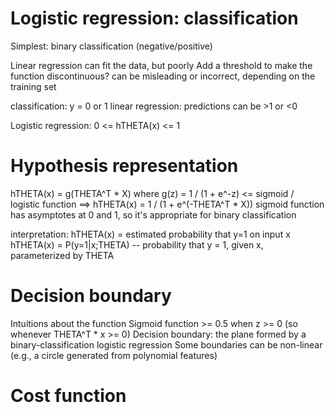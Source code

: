 # Logistic regression: classification
Simplest: binary classification (negative/positive)

Linear regression can fit the data, but poorly
Add a threshold to make the function discontinuous? can be misleading or incorrect, depending on the training set

classification: y = 0 or 1
linear regression: predictions can be >1 or <0

Logistic regression: 0 <= hTHETA(x) <= 1

# Hypothesis representation
hTHETA(x) =  g(THETA^T * X)
where g(z) = 1 / (1 + e^-z) <= sigmoid / logistic function
==> hTHETA(x) = 1 / (1 + e^(-THETA^T * X))
sigmoid function has asymptotes at 0 and 1, so it's appropriate for binary classification

interpretation: hTHETA(x) = estimated probability that y=1 on input x
hTHETA(x) = P(y=1|x;THETA) -- probability that y = 1, given x, parameterized by THETA

# Decision boundary
Intuitions about the function
Sigmoid function >= 0.5 when z >= 0 (so whenever THETA^T * x >= 0)
Decision boundary: the plane formed by a binary-classification logistic regression
Some boundaries can be non-linear (e.g., a circle generated from polynomial features)

# Cost function


